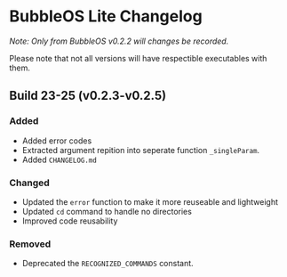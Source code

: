 # BubbleOS Lite Changelog

_Note: Only from BubbleOS v0.2.2 will changes be recorded._

Please note that not all versions will have respectible executables with them.

## Build 23-25 (v0.2.3-v0.2.5)

### Added

  - Added error codes
  - Extracted argument repition into seperate function `_singleParam`.
  - Added `CHANGELOG.md`

### Changed

  - Updated the `error` function to make it more reuseable and lightweight
  - Updated `cd` command to handle no directories
  - Improved code reusability

### Removed

  - Deprecated the `RECOGNIZED_COMMANDS` constant.